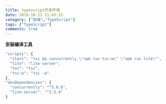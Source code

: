```yaml
---
title: typescript开发环境
date: 2019-10-13 21:43:15
category: ["前端","TypeScript"]
tags: ["TypeScript"]
comments: true
---
```


**安装编译工具**

```javascript
"scripts": {
  "start": "tsc && concurrently \"npm run tsc:w\" \"npm run lite\"",
  "lite": "lite-server",
  "tsc": "tsc",
  "tsc:w": "tsc -w"
},
"devDependencies": {
  "concurrently": "^5.0.0",
  "lite-server": "^2.5.4"
}
```

<!--more-->
